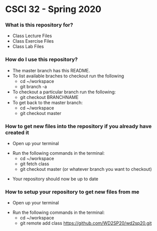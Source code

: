 # CSCI 32 - Spring 2020 #

### What is this repository for? ###

* Class Lecture Files
* Class Exercise Files
* Class Lab Files

### How do I use this repository? ###

+ The master branch has this README.
+ To list available braches to checkout run the following
    *  cd ~/workspace
    *  git branch -a
+ To checkout a particular branch run the following:
    *  git checkout BRANCHNAME
+ To get back to the master branch:
    *  cd ~/workspace
    *  git checkout master


### How to get new files into the repository if you already have created it ###

* Open up your terminal
+ Run the following commands in the terminal:
    * cd ~/workspace
    * git fetch class
    * git checkout master (or whatever branch you want to checkout)
- Your repository should now be up to date

### How to setup your repository to get new files from me ###
* Open up your terminal
+ Run the following commands in the terminal:
    * cd ~/workspace
    * git remote add class https://github.com/WD2SP20/wd2sp20.git